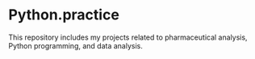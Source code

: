 # Python.practice
This repository includes my projects related to pharmaceutical analysis, Python programming, and data analysis.
